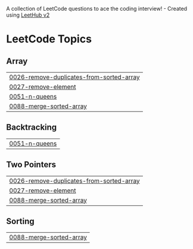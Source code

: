 A collection of LeetCode questions to ace the coding interview! - Created using [LeetHub v2](https://github.com/arunbhardwaj/LeetHub-2.0)
<!---LeetCode Topics Start-->
# LeetCode Topics
## Array
|  |
| ------- |
| [0026-remove-duplicates-from-sorted-array](https://github.com/akhil11sharma/Leetcode/tree/master/0026-remove-duplicates-from-sorted-array) |
| [0027-remove-element](https://github.com/akhil11sharma/Leetcode/tree/master/0027-remove-element) |
| [0051-n-queens](https://github.com/akhil11sharma/Leetcode/tree/master/0051-n-queens) |
| [0088-merge-sorted-array](https://github.com/akhil11sharma/Leetcode/tree/master/0088-merge-sorted-array) |
## Backtracking
|  |
| ------- |
| [0051-n-queens](https://github.com/akhil11sharma/Leetcode/tree/master/0051-n-queens) |
## Two Pointers
|  |
| ------- |
| [0026-remove-duplicates-from-sorted-array](https://github.com/akhil11sharma/Leetcode/tree/master/0026-remove-duplicates-from-sorted-array) |
| [0027-remove-element](https://github.com/akhil11sharma/Leetcode/tree/master/0027-remove-element) |
| [0088-merge-sorted-array](https://github.com/akhil11sharma/Leetcode/tree/master/0088-merge-sorted-array) |
## Sorting
|  |
| ------- |
| [0088-merge-sorted-array](https://github.com/akhil11sharma/Leetcode/tree/master/0088-merge-sorted-array) |
<!---LeetCode Topics End-->